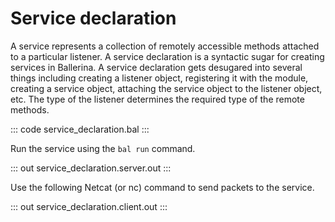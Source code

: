 # Service declaration

A service represents a collection of remotely accessible methods attached to a particular listener. A service declaration is a syntactic sugar for creating services in Ballerina. A service declaration gets desugared into several things including creating a listener object, registering it with the module, creating a service object, attaching the service object to the listener object, etc. The type of the listener determines the required type of the remote methods.

::: code service_declaration.bal :::

Run the service using the `bal run` command.

::: out service_declaration.server.out :::

Use the following Netcat (or nc) command to send packets to the service.

::: out service_declaration.client.out :::